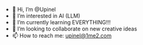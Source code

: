 - 👋 Hi, I’m @Upinel
- 👀 I’m interested in AI (LLM)
- 🌱 I’m currently learning EVERYTHING!!!
- 💞️ I’m looking to collaborate on new creative ideas
- 📫 How to reach me: upinel@1me2.com

<!---
Upinel/Upinel is a ✨ special ✨ repository because its `README.md` (this file) appears on your GitHub profile.
You can click the Preview link to take a look at your changes.
--->
